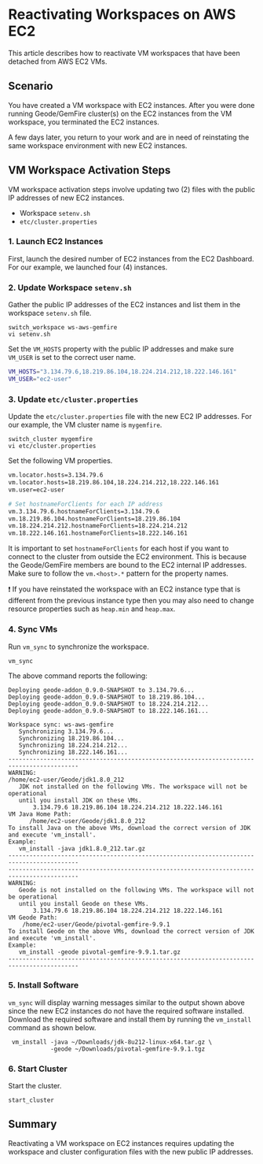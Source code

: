# Reactivating Workspaces on AWS EC2

This article describes how to reactivate VM workspaces that have been detached from AWS EC2 VMs. 

## Scenario

You have created a VM workspace with EC2 instances. After you were done running Geode/GemFire cluster(s) on the EC2 instances from the VM workspace, you terminated the EC2 instances. 

A few days later, you return to your work and are in need of reinstating the same workspace environment with new EC2 instances.

## VM Workspace Activation Steps

VM workspace activation steps involve updating two (2) files with the public IP addresses of  new EC2 instances.

- Workspace `setenv.sh`
- `etc/cluster.properties`


### 1. Launch EC2 Instances

First, launch the desired number of EC2 instances from the EC2 Dashboard. For our example, we launched four (4) instances.

### 2. Update Workspace `setenv.sh`

Gather the public IP addresses of the EC2 instances and list them in the workspace `setenv.sh` file.

```console
switch_workspace ws-aws-gemfire
vi setenv.sh
```

Set the `VM_HOSTS` property with the public IP addresses and make sure `VM_USER` is set to the correct user name.

```bash
VM_HOSTS="3.134.79.6,18.219.86.104,18.224.214.212,18.222.146.161"
VM_USER="ec2-user"
```

### 3. Update `etc/cluster.properties`

Update the `etc/cluster.properties` file with the new EC2 IP addresses. For our example, the VM cluster name is `mygemfire`.

```console
switch_cluster mygemfire
vi etc/cluster.properties
```

Set the following VM properties. 

```bash
vm.locator.hosts=3.134.79.6
vm.locator.hosts=18.219.86.104,18.224.214.212,18.222.146.161
vm.user=ec2-user

# Set hostnameForClients for each IP address
vm.3.134.79.6.hostnameForClients=3.134.79.6
vm.18.219.86.104.hostnameForClients=18.219.86.104
vm.18.224.214.212.hostnameForClients=18.224.214.212
vm.18.222.146.161.hostnameForClients=18.222.146.161
```

It is important to set `hostnameForClients` for each host if you want to connect to the cluster from outside the EC2 environment. This is because the Geode/GemFire members are bound to the EC2 internal IP addresses. Make sure to follow the `vm.<host>.*` pattern for the property names.

:exclamation: If you have reinstated the workspace with an EC2 instance type that is different from the previous instance type then you may also need to change resource properties such as `heap.min` and `heap.max`.

### 4. Sync VMs

Run `vm_sync` to synchronize the workspace.

```console
vm_sync
```

The above command reports the following:

```console
Deploying geode-addon_0.9.0-SNAPSHOT to 3.134.79.6...
Deploying geode-addon_0.9.0-SNAPSHOT to 18.219.86.104...
Deploying geode-addon_0.9.0-SNAPSHOT to 18.224.214.212...
Deploying geode-addon_0.9.0-SNAPSHOT to 18.222.146.161...

Workspace sync: ws-aws-gemfire
   Synchronizing 3.134.79.6...
   Synchronizing 18.219.86.104...
   Synchronizing 18.224.214.212...
   Synchronizing 18.222.146.161...
------------------------------------------------------------------------------------------
WARNING:
/home/ec2-user/Geode/jdk1.8.0_212
   JDK not installed on the following VMs. The workspace will not be operational
   until you install JDK on these VMs.
       3.134.79.6 18.219.86.104 18.224.214.212 18.222.146.161
VM Java Home Path:
      /home/ec2-user/Geode/jdk1.8.0_212
To install Java on the above VMs, download the correct version of JDK and execute 'vm_install'.
Example:
   vm_install -java jdk1.8.0_212.tar.gz
------------------------------------------------------------------------------------------
------------------------------------------------------------------------------------------
WARNING:
   Geode is not installed on the following VMs. The workspace will not be operational
   until you install Geode on these VMs.
       3.134.79.6 18.219.86.104 18.224.214.212 18.222.146.161
VM Geode Path:
    /home/ec2-user/Geode/pivotal-gemfire-9.9.1
To install Geode on the above VMs, download the correct version of JDK and execute 'vm_install'.
Example:
   vm_install -geode pivotal-gemfire-9.9.1.tar.gz
------------------------------------------------------------------------------------------
```

### 5. Install Software

`vm_sync` will display warning messages similar to the output shown above since the new EC2 instances do not have the required software installed. Download the required software and install them by running the `vm_install` command as shown below.

```console
 vm_install -java ~/Downloads/jdk-8u212-linux-x64.tar.gz \
            -geode ~/Downloads/pivotal-gemfire-9.9.1.tgz
```

### 6. Start Cluster

Start the cluster.

```console
start_cluster
```

## Summary

Reactivating a VM workspace on EC2 instances requires updating the workspace and cluster configuration files with the new public IP addresses.
